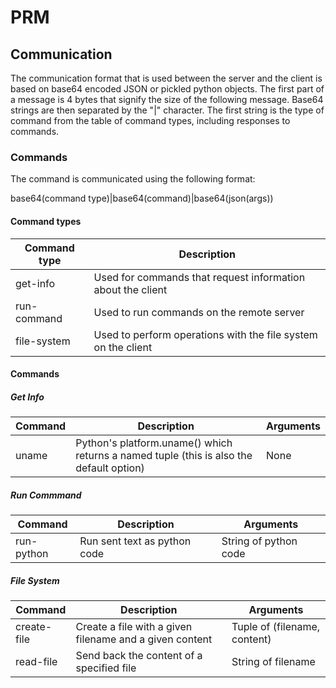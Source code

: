 # PRM

## Communication

The communication format that is used between the server and the client
is based on base64 encoded JSON or pickled python objects.  The first
part of a message is 4 bytes that signify the size of the following
message.  Base64 strings are then separated by the "|" character.
The first string is the type of command from the table of command types,
including responses to commands.

### Commands

The command is communicated using the following format:

base64(command type)|base64(command)|base64(json(args))

#### Command types

| Command type | Description |
| ------------ | ----------- |
| get-info | Used for commands that request information about the client |
| run-command | Used to run commands on the remote server |
| file-system | Used to perform operations with the file system on the client |


#### Commands

##### Get Info

| Command | Description | Arguments |
| ------- | ----------- | --------- |
| uname | Python's platform.uname() which returns a named tuple (this is also the default option) | None |

##### Run Commmand

| Command | Description | Arguments |
| ------- | ----------- | --------- |
| run-python | Run sent text as python code | String of python code |

##### File System

| Command | Description | Arguments |
| ------- | ----------- | --------- |
| create-file | Create a file with a given filename and a given content | Tuple of (filename, content) |
| read-file | Send back the content of a specified file | String of filename |

